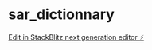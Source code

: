 # sar_dictionnary

[Edit in StackBlitz next generation editor ⚡️](https://stackblitz.com/~/github.com/masrane1/sar_dictionnary)